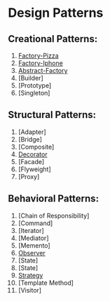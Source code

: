 # Design Patterns

## Creational Patterns:
1. [Factory-Pizza](https://github.com/GJayme/design-patterns-factory) 
2. [Factory-Iphone](https://github.com/GJayme/factory-iphone)
3. [Abstract-Factory](https://github.com/GJayme/abstract-factory)
4. [Builder]
5. [Prototype]
6. [Singleton]

## Structural Patterns:
1. [Adapter]
2. [Bridge]
3. [Composite]
4. [Decorator](https://github.com/GJayme/design-pattern-decorator) 
5. [Facade]
6. [Flyweight]
7. [Proxy]

## Behavioral Patterns:
1. [Chain of Responsibility]
2. [Command]
3. [Iterator]
4. [Mediator]
5. [Memento]
6. [Observer](https://github.com/GJayme/design-pattern-observer)
7. [State]
8. [State]
10. [Strategy](https://github.com/GJayme/design-pattern-strategy)
11. [Template Method]
12. [Visitor]
